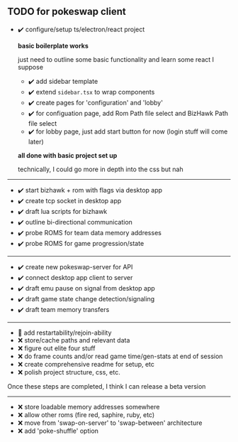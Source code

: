 ## TODO for pokeswap client
 - ✔️ configure/setup ts/electron/react project

    **basic boilerplate works**

    just need to outline some basic functionality and learn some react I suppose

    - ✔️ add sidebar template
    - ✔️ extend `sidebar.tsx` to wrap components
    - ✔️ create pages for 'configuration' and 'lobby'
    - ✔️ for configuation page, add Rom Path file select and BizHawk Path file select
    - ✔️ for lobby page, just add start button for now (login stuff will come later)

    **all done with basic project set up**

    technically, I could go more in depth into the css but nah
 ---

 - ✔️ start bizhawk + rom with flags via desktop app
 - ✔️ create tcp socket in desktop app
 - ✔️ draft lua scripts for bizhawk
 - ✔️ outline bi-directional communication
 - ✔️ probe ROMS for team data memory addresses
 - ✔️ probe ROMS for game progression/state

---

 - ✔️ create new pokeswap-server for API
 - ✔️ connect desktop app client to server
 - ✔️ draft emu pause on signal from desktop app
 - ✔️ draft game state change detection/signaling
 - ✔️ draft team memory transfers

---

 - 📝 add restartability/rejoin-ability
 - ❌ store/cache paths and relevant data
 - ❌ figure out elite four stuff
 - ❌ do frame counts and/or read game time/gen-stats at end of session
 - ❌ create comprehensive readme for setup, etc
 - ❌ polish project structure, css, etc.

Once these steps are completed, I think I can release a beta version

---

 - ❌ store loadable memory addresses somewhere
 - ❌ allow other roms (fire red, saphire, ruby, etc)
 - ❌ move from 'swap-on-server' to 'swap-between' architecture
 - ❌ add 'poke-shuffle' option